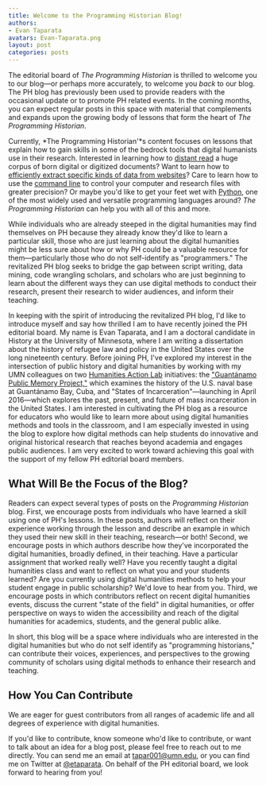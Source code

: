 ```yaml
---
title: Welcome to the Programming Historian Blog!
authors: 
- Evan Taparata
avatars: Evan-Taparata.png
layout: post
categories: posts 
---
```


The editorial board of *The Programming Historian* is thrilled to welcome you to our blog—or perhaps more accurately, to welcome you *back* to our blog. The PH blog has previously been used to provide readers with the occasional update or to promote PH related events. In the coming months, you can expect regular posts in this space with material that complements and expands upon the growing body of lessons that form the heart of *The Programming Historian*. 

Currently, *The Programming Historian'*s content focuses on lessons that explain how to gain skills in some of the bedrock tools that digital humanists use in their research. Interested in learning how to [distant read](/lessons/corpus-analysis-with-antconc) a huge corpus of born digital or digitized documents? Want to learn how to [efficiently extract specific kinds of data from websites](/lessons/intro-to-beautiful-soup)? Care to learn how to use the [command line](/lessons/intro-to-bash) to control your computer and research files with greater precision? Or maybe you'd like to get your feet wet with [Python](/lessons/introduction-and-installation), one of the most widely used and versatile programming languages around? *The Programming Historian* can help you with all of this and more. 

While individuals who are already steeped in the digital humanities may find themselves on PH because they already know they'd like to learn a particular skill, those who are just learning about the digital humanities might be less sure about how or why PH could be a valuable resource for them—particularly those who do not self-identify as "programmers." The revitalized PH blog seeks to bridge the gap between script writing, data mining, code wrangling scholars, and scholars who are just beginning to learn about the different ways they can use digital methods to conduct their research, present their research to wider audiences, and inform their teaching. 

In keeping with the spirit of introducing the revitalized PH blog, I'd like to introduce myself and say how thrilled I am to have recently joined the PH editorial board. My name is Evan Taparata, and I am a doctoral candidate in History at the University of Minnesota, where I am writing a dissertation about the history of refugee law and policy in the United States over the long nineteenth century. Before joining PH, I've explored my interest in the intersection of public history and digital humanities by working with my UMN colleagues on two [Humanities Action Lab](http://humanitiesactionlab.org) initiatives: the ["Guantánamo Public Memory Project,"](http://gitmomemory.org) which examines the history of the U.S. naval base at Guantánamo Bay, Cuba, and "States of Incarceration"—launching in April 2016—which explores the past, present, and future of mass incarceration in the United States. I am interested in cultivating the PH blog as a resource for educators who would like to learn more about using digital humanities methods and tools in the classroom, and I am especially invested in using the blog to explore how digital methods can help students do innovative and original historical research that reaches beyond academia and engages public audiences. I am very excited to work toward achieving this goal with the support of my fellow PH editorial board members.

## What Will Be the Focus of the Blog?

Readers can expect several types of posts on the *Programming Historian* blog. First, we encourage posts from individuals who have learned a skill using one of PH's lessons. In these posts, authors will reflect on their experience working through the lesson and describe an example in which they used their new skill in their teaching, research—or both! Second, we encourage posts in which authors describe how they've incorporated the digital humanities, broadly defined, in their teaching. Have a particular assignment that worked really well? Have you recently taught a digital humanities class and want to reflect on what you and your students learned? Are you currently using digital humanities methods to help your student engage in public scholarship? We'd love to hear from you. Third, we encourage posts in which contributors reflect on recent digital humanities events, discuss the current "state of the field" in digital humanities, or offer perspective on ways to widen the accessibility and reach of the digital humanities for academics, students, and the general public alike. 

In short, this blog will be a space where individuals who are interested in the digital humanities but who do not self identify as "programming historians," can contribute their voices, experiences, and perspectives to the growing community of scholars using digital methods to enhance their research and teaching. 

## How You Can Contribute

We are eager for guest contributors from all ranges of academic life and all degrees of experience with digital humanities.

If you'd like to contribute, know someone who'd like to contribute, or want to talk about an idea for a blog post, please feel free to reach out to me directly. You can send me an email at [tapar001@umn.edu](mailto:tapar001@umn.edu), or you can find me on Twitter at [@etaparata](https://twitter.com/etaparata). On behalf of the PH editorial board, we look forward to hearing from you! 



